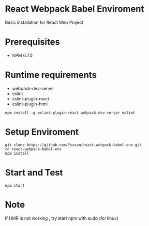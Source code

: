 # React Webpack Babel Enviroment
Basic installation for React Web Project

# Prerequisites
- NPM 6.7.0

# Runtime requirements
- webpack-dev-server
- eslint
- eslint-plugin-react
- eslint-plugin-html
```
npm install -g eslint-plugin-react webpack-dev-server eslint
```

# Setup Enviroment

```
git clone https://github.com/fsusam/react-webpack-babel-env.git
cd react-webpack-babel-env
npm install
```

# Start and Test
```
npm start
```

# Note
if HMR is not working , try start npm with sudo (for linux)



